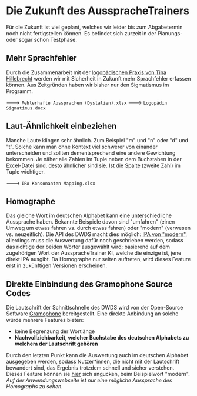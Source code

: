 # Die Zukunft des AusspracheTrainers
Für die Zukunft ist viel geplant, welches wir leider bis zum Abgabetermin noch nicht fertigstellen können. Es befindet sich zurzeit in der Planungs- oder sogar schon Testphase.

## Mehr Sprachfehler
Durch die Zusammenarbeit mit der [logopädischen Praxis von Tina Hillebrecht](https://logopaedie-hillebrecht.de/) werden wir mit Sicherheit in Zukunft mehr Sprachfehler erfassen können. Aus Zeitgründen haben wir bisher nur den Sigmatismus im Programm.

---> `Fehlerhafte Aussprachen (Dyslalien).xlsx`
---> `Logopädin Sigmatimus.docx`

## Laut-Ähnlichkeit einbeziehen
Manche Laute klingen sehr ähnlich. Zum Beispiel "m" und "n" oder "d" und "t". Solche kann man ohne Kontext viel schwerer von einander unterscheiden und sollten dementsprechend eine andere Gewichtung bekommen. Je näher alle Zahlen im Tuple neben dem Buchstaben in der Excel-Datei sind, desto ähnlicher sind sie. Ist die Spalte (zweite Zahl) im Tuple wichtiger.

---> `IPA Konsonanten Mapping.xlsx`

## Homographe
Das gleiche Wort im deutschen Alphabet kann eine unterschiedliche Aussprache haben. Bekannte Beispiele davon sind "umfahren" (einen Umweg um etwas fahren vs. durch etwas fahren) oder "modern" (verwesen vs. neuzeitlich). Die API des DWDS macht dies möglich: [IPA von "modern"](https://www.dwds.de/api/ipa/?q=modern), allerdings muss die Auswertung dafür noch geschrieben werden, sodass das richtige der beiden Wörter ausgewählt wird; basierend auf dem zugehörigen Wort der AusspracheTrainer KI, welche die einzige ist, jene direkt IPA ausgibt. Da Homographe nur selten auftreten, wird dieses Feature erst in zukünftigen Versionen erscheinen.

## Direkte Einbindung des Gramophone Source Codes
Die Lautschrift der Schnittschnelle des DWDS wird von der Open-Source Software [Gramophone](https://kaskade.dwds.de/gramophone/) bereitgestellt. Eine direkte Anbindung an solche würde mehrere Features bieten:
* keine Begrenzung der Wortlänge
* __Nachvollziehbarkeit, welcher Buchstabe des deutschen Alphabets zu welchem der Lautschrift gehören__

Durch den letzten Punkt kann die Auswertung auch im deutschen Alphabet ausgegeben werden, sodass Nutzer*innen, die nicht mit der Lautschrift bewandert sind, das Ergebnis trotzdem schnell und sicher verstehen. Dieses Feature können sie [hier](https://kaskade.dwds.de/~kmw/gramophone.py?q=modern#:~:text=Segmented%20Transcription,n%2Cn%20%3A%2013.095) sich angucken, beim Beispielwort "modern".  *Auf der Anwendungswebseite ist nur eine mögliche Aussprache des Homographs zu sehen.*
